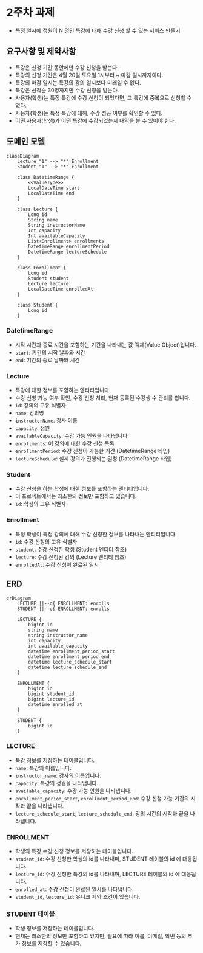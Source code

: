 # 2주차 과제

- 특정 일시에 정원이 N 명인 특강에 대해 수강 신청 할 수 있는 서비스 만들기

## 요구사항 및 제약사항

- 특강은 신청 기간 동안에만 수강 신청을 받는다.
- 특강의 신청 기간은 4월 20일 토요일 1시부터 ~ 마감 일시까지이다.
- 특강의 마감 일시는 특강의 강의 일시보다 미래일 수 없다.
- 특강은 선착순 30명까지만 수강 신청을 받는다.
- 사용자(학생)는 특정 특강에 수강 신청이 되었다면, 그 특강에 중복으로 신청할 수 없다.
- 사용자(학생)는 특정 특강에 대해, 수강 성공 여부를 확인할 수 있다.
- 어떤 사용자(학생)가 어떤 특강에 수강되었는지 내역을 볼 수 있어야 한다.

## 도메인 모델

```mermaid
classDiagram
    Lecture "1" --> "*" Enrollment
    Student "1" --> "*" Enrollment

    class DatetimeRange {
        <<ValueType>>
        LocalDateTime start
        LocalDateTime end
    }

    class Lecture {
        Long id
        String name
        String instructorName
        Int capacity
        Int availableCapacity
        List<Enrollment> enrollments
        DatetimeRange enrollmentPeriod
        DatetimeRange lectureSchedule
    }

    class Enrollment {
        Long id
        Student student
        Lecture lecture
        LocalDateTime enrolledAt
    }

    class Student {
        Long id
    }
```

### DatetimeRange

- 시작 시간과 종료 시간을 포함하는 기간을 나타내는 값 객체(Value Object)입니다.
- `start`: 기간의 시작 날짜와 시간
- `end`: 기간의 종료 날짜와 시간

### Lecture

- 특강에 대한 정보를 포함하는 엔티티입니다.
- 수강 신청 가능 여부 확인, 수강 신청 처리, 현재 등록된 수강생 수 관리를 합니다.
- `id`: 강의의 고유 식별자
- `name`: 강의명
- `instructorName`: 강사 이름
- `capacity`: 정원
- `availableCapacity`: 수강 가능 인원을 나타냅니다.
- `enrollments`: 이 강의에 대한 수강 신청 목록
- `enrollmentPeriod`: 수강 신청이 가능한 기간 (DatetimeRange 타입)
- `lectureSchedule`: 실제 강의가 진행되는 일정 (DatetimeRange 타입)

### Student

- 수강 신청을 하는 학생에 대한 정보를 포함하는 엔티티입니다.
- 이 프로젝트에서는 최소한의 정보만 포함하고 있습니다.
- `id`: 학생의 고유 식별자

### Enrollment

- 특정 학생이 특정 강의에 대해 수강 신청한 정보를 나타내는 엔티티입니다.
- `id`: 수강 신청의 고유 식별자
- `student`: 수강 신청한 학생 (Student 엔티티 참조)
- `lecture`: 수강 신청된 강의 (Lecture 엔티티 참조)
- `enrolledAt`: 수강 신청이 완료된 일시

## ERD

```mermaid
erDiagram
    LECTURE ||--o{ ENROLLMENT: enrolls
    STUDENT ||--o{ ENROLLMENT: enrolls

    LECTURE {
        bigint id
        string name
        string instructor_name
        int capacity
        int available_capacity
        datetime enrollment_period_start
        datetime enrollment_period_end
        datetime lecture_schedule_start
        datetime lecture_schedule_end
    }

    ENROLLMENT {
        bigint id
        bigint student_id
        bigint lecture_id
        datetime enrolled_at
    }

    STUDENT {
        bigint id
    }
```

### LECTURE

- 특강 정보를 저장하는 테이블입니다.
- `name`: 특강의 이름입니다.
- `instructor_name`: 강사의 이름입니다.
- `capacity`: 특강의 정원을 나타냅니다.
- `available_capacity`: 수강 가능 인원을 나타냅니다.
- `enrollment_period_start`, `enrollment_period_end`: 수강 신청 가능 기간의 시작과 끝을 나타냅니다.
- `lecture_schedule_start`, `lecture_schedule_end`: 강의 시간의 시작과 끝을 나타냅니다.

### ENROLLMENT

- 학생의 특강 수강 신청 정보를 저장하는 테이블입니다.
- `student_id`: 수강 신청한 학생의 id를 나타내며, STUDENT 테이블의 id 에 대응됩니다.
- `lecture_id`: 수강 신청한 특강의 id를 나타내며, LECTURE 테이블의 id 에 대응됩니다.
- `enrolled_at`: 수강 신청이 완료된 일시를 나타냅니다.
- `student_id`, `lecture_id`: 유니크 제약 조건이 있습니다.

### STUDENT 테이블

- 학생 정보를 저장하는 테이블입니다.
- 현재는 최소한의 정보만 포함하고 있지만, 필요에 따라 이름, 이메일, 학번 등의 추가 정보를 저장할 수 있습니다.

